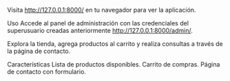 Visita http://127.0.0.1:8000/ en tu navegador para ver la aplicación.

Uso
Accede al panel de administración con las credenciales del superusuario creadas anteriormente http://127.0.0.1:8000/admin/.

Explora la tienda, agrega productos al carrito y realiza consultas a través de la página de contacto.

Características
Lista de productos disponibles.
Carrito de compras.
Página de contacto con formulario.
